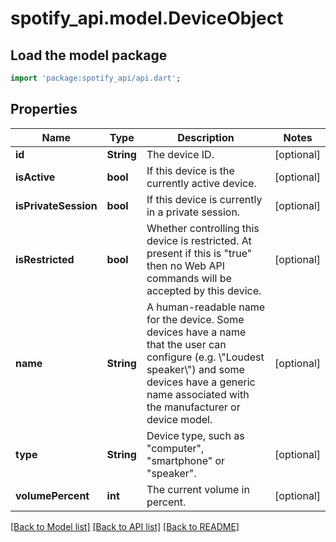 # spotify_api.model.DeviceObject

## Load the model package
```dart
import 'package:spotify_api/api.dart';
```

## Properties
Name | Type | Description | Notes
------------ | ------------- | ------------- | -------------
**id** | **String** | The device ID. | [optional] 
**isActive** | **bool** | If this device is the currently active device. | [optional] 
**isPrivateSession** | **bool** | If this device is currently in a private session. | [optional] 
**isRestricted** | **bool** | Whether controlling this device is restricted. At present if this is \"true\" then no Web API commands will be accepted by this device. | [optional] 
**name** | **String** | A human-readable name for the device. Some devices have a name that the user can configure (e.g. \\\"Loudest speaker\\\") and some devices have a generic name associated with the manufacturer or device model. | [optional] 
**type** | **String** | Device type, such as \"computer\", \"smartphone\" or \"speaker\". | [optional] 
**volumePercent** | **int** | The current volume in percent. | [optional] 

[[Back to Model list]](../README.md#documentation-for-models) [[Back to API list]](../README.md#documentation-for-api-endpoints) [[Back to README]](../README.md)


